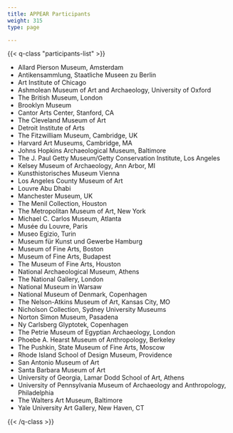 ```yaml
---
title: APPEAR Participants
weight: 315
type: page

---
```


{{< q-class "participants-list" >}}

- Allard Pierson Museum, Amsterdam
- Antikensammlung, Staatliche Museen zu Berlin
- Art Institute of Chicago
- Ashmolean Museum of Art and Archaeology, University of Oxford
- The British Museum, London
- Brooklyn Museum
- Cantor Arts Center, Stanford, CA
- The Cleveland Museum of Art
- Detroit Institute of Arts
- The Fitzwilliam Museum, Cambridge, UK
- Harvard Art Museums, Cambridge, MA
- Johns Hopkins Archaeological Museum, Baltimore
- The J. Paul Getty Museum/Getty Conservation Institute, Los Angeles
- Kelsey Museum of Archaeology, Ann Arbor, MI
- Kunsthistorisches Museum Vienna
- Los Angeles County Museum of Art
- Louvre Abu Dhabi
- Manchester Museum, UK
- The Menil Collection, Houston
- The Metropolitan Museum of Art, New York
- Michael C. Carlos Museum, Atlanta
- Musée du Louvre, Paris
- Museo Egizio, Turin
- Museum für Kunst und Gewerbe Hamburg
- Museum of Fine Arts, Boston
- Museum of Fine Arts, Budapest
- The Museum of Fine Arts, Houston
- National Archaeological Museum, Athens
- The National Gallery, London
- National Museum in Warsaw
- National Museum of Denmark, Copenhagen
- The Nelson-Atkins Museum of Art, Kansas City, MO
- Nicholson Collection, Sydney University Museums
- Norton Simon Museum, Pasadena
- Ny Carlsberg Glyptotek, Copenhagen
- The Petrie Museum of Egyptian Archaeology, London
- Phoebe A. Hearst Museum of Anthropology, Berkeley
- The Pushkin, State Museum of Fine Arts, Moscow
- Rhode Island School of Design Museum, Providence
- San Antonio Museum of Art
- Santa Barbara Museum of Art
- University of Georgia, Lamar Dodd School of Art, Athens
- University of Pennsylvania Museum of Archaeology and Anthropology, Philadelphia
- The Walters Art Museum, Baltimore
- Yale University Art Gallery, New Haven, CT

{{< /q-class >}}

